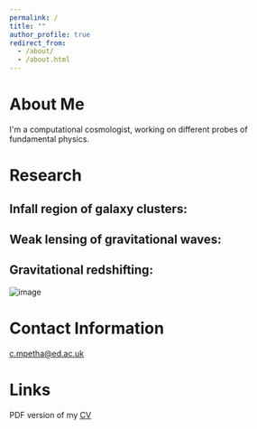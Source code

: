 ```yaml
---
permalink: /
title: ""
author_profile: true
redirect_from: 
  - /about/
  - /about.html
---
```


About Me
======
I'm a computational cosmologist, working on different probes of fundamental physics.


Research
======

Infall region of galaxy clusters:
---------------



Weak lensing of gravitational waves:
---------------


Gravitational redshifting:
---------------

![image](http://charliempetha.github.io/files/gz.png)

Contact Information
======
c.mpetha@ed.ac.uk

Links
======

PDF version of my [CV](http://charliempetha.github.io/files/CV.pdf) 



